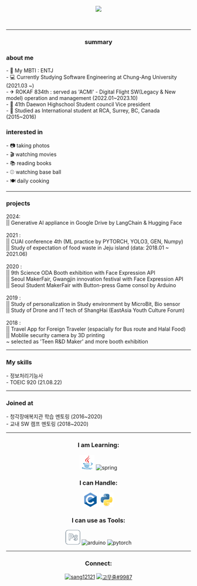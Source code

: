 <p align = "center">
<img src="https://capsule-render.vercel.app/api?type=waving&color=BDBDC8&height=200&section=header&text=DEEP-DIVE&fontsize=20" />
</p> <br/>

- - -

<h3 align="center">summary</h3>

<h3 align="left">about me</h3>
- 💬 My MBTI : ENTJ <br/>
- 💻 Currently Studying Software Engineering at Chung-Ang University (2021.03 ~)<br/>
- ✈ ROKAF 834th : served as 'ACMI' - Digital Flight SW(Legacy & New model) operation and management (2022.01~2023.10)<br/> 
- 🔭 41th Daewon Highschool Student council Vice president<br/>
- 🔭 Studied as International student at RCA, Surrey, BC, Canada (2015~2016)<br/>

<h3 align="left">interested in</h3>
- 📷 taking photos <br/>
- 🎬 watching movies <br/>
- 📚 reading books <br/>
- ⚾ watching base ball <br/>
- 🍽 daily cooking <br/>

- - -
<h3 align="left">projects</h3>
2024:<br/>
  || Generative AI appliance in Google Drive by LangChain & Hugging Face<br/>
  <br/>
2021 :<br/>
  || CUAI conference 4th (ML practice by PYTORCH, YOLO3, GEN, Numpy)<br/>
  || Study of expectation of food waste in Jeju island (data: 2018.01 ~ 2021.06) <br/>
<br/>
2020 :<br/>
  || 9th Science ODA Booth exhibition with Face Expression API<br/>
  || Seoul MakerFair, Gwangjin innovation festival with Face Expression API<br/>
  || Seoul Student MakerFair with Button-press Game consol by Arduino<br/>
<br/>
2019 :<br/>
  || Study of personalization in Study environment by MicroBit, Bio sensor<br/>
  || Study of Drone and IT tech of ShangHai (EastAsia Youth Culture Forum)<br/>
<br/>
2018 :<br/>
  || Travel App for Foreign Traveler (espacially for Bus route and Halal Food) <br/>
  || Moblile security camera by 3D printing <br/>
  ~ selected as 'Teen R&D Maker' and more booth exhibition

- - -

<h3 align="left">My skills</h3>
- 정보처리기능사 <br/>
- TOEIC 920 (21.08.22)<br/>

- - -
<h3 align="left">Joined at</h3>
- 청각장애복지관 학습 멘토링 (2016~2020)<br/>
- 교내 SW 캠프 멘토링 (2018~2020)

- - -

<h3 align="center">I am Learning:</h3> <p align="center">
<img src="https://raw.githubusercontent.com/devicons/devicon/master/icons/java/java-original.svg" alt="java" width="40" height="40"/>
<img src="https://www.vectorlogo.zone/logos/springio/springio-icon.svg" alt="spring" width="40" height="40"/> </a> </p>

<h3 align="center">I can Handle:</h3>
<p align="center">
 <img src="https://raw.githubusercontent.com/devicons/devicon/master/icons/c/c-original.svg" alt="c" width="40" height="40"/> </a> 
 <img src="https://raw.githubusercontent.com/devicons/devicon/master/icons/python/python-original.svg" alt="python" width="40" height="40"/> </a> 

<h3 align="center">I can use as Tools:</h3> <p align="center">
<img src="https://raw.githubusercontent.com/devicons/devicon/master/icons/photoshop/photoshop-line.svg" alt="photoshop" width="40" height="40"/> </a> 
<img src="https://cdn.worldvectorlogo.com/logos/arduino-1.svg" alt="arduino" width="40" height="40"/> </a> 
<img src="https://www.vectorlogo.zone/logos/pytorch/pytorch-icon.svg" alt="pytorch" width="40" height="40"/> </a> 

- - -

<h3 align="center">Connect:</h3> <p align="center">
<a href="https://instagram.com/sang12121" target="blank"><img align="center" src="https://raw.githubusercontent.com/rahuldkjain/github-profile-readme-generator/master/src/images/icons/Social/instagram.svg" alt="sang12121" height="30" width="40" /></a>
<a href="https://discord.gg/고무줄#9987" target="blank"><img align="center" src="https://raw.githubusercontent.com/rahuldkjain/github-profile-readme-generator/master/src/images/icons/Social/discord.svg" alt="고무줄#9987" height="30" width="40" /></a>
</p>
